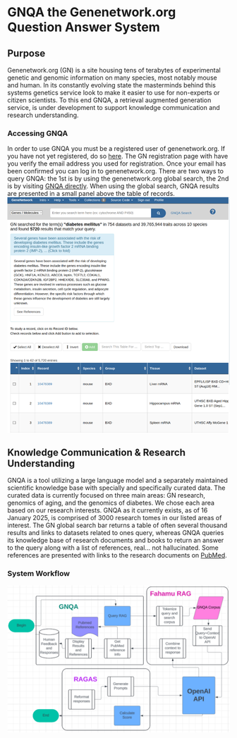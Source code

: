 # GNQA the Genenetwork.org Question Answer System

## Purpose

Genenetwork.org (GN) is a site housing tens of terabytes of experimental genetic and genomic information on many species, most notably mouse and human. In its constantly evolving state the masterminds behind this systems genetics service look to make it easier to use for non-experts or citizen scientists. To this end GNQA, a retrieval augmented generation service, is under development to support knowledge communication and research understanding.

### Accessing GNQA
In order to use GNQA you must be a registered user of genenetwork.org. If you have not yet registered, do so [here](https://genenetwork.org/oauth2/user/register).
The GN registration page with have you verify the email address you used for registration. Once your email has been confirmed you can log in to genenetwork.org.
There are two ways to query GNQA: the 1st is by using the genenetwork.org global search, the 2nd is by visiting [GNQA directly](https://genenetwork.org/gnqna).
When using the global search, GNQA results are presented in a small panel above the table of records.
![GNQA integrated int GN](https://raw.githubusercontent.com/genenetwork/gn-docs/master/general/brand/gnqa/imgs/integration.svg)


## Knowledge Communication & Research Understanding

GNQA is a tool utilizing a large language model and a separately maintained scientific knowledge base with specially and specifically curated data. The curated data is currently focused on three main areas: GN research, genomics of aging, and the genomics of diabetes. We chose each area based on our research interests. GNQA as it currently exists, as of 16 January 2025, is comprised of 3000 research tomes in our listed areas of interest. The GN global search bar returns a table of often several thousand results and links to datasets related to ones query, whereas GNQA queries its knowledge base of research documents and books to return an answer to the query along with a list of references, real... not hallucinated. Some references are presented with links to the research documents on [PubMed](https://www.ncbi.nlm.nih.gov/pubmed "The destination for science research").

### System Workflow
![GNQA workflow](https://raw.githubusercontent.com/genenetwork/gn-docs/master/general/brand/gnqa/imgs/workflow.svg)


<!-- ![GNQA reference list](https://raw.githubusercontent.com/genenetwork/gn-docs/master/general/brand/gnqa/imgs/refs.png)

![GNQA References on PubMed](https://raw.githubusercontent.com/genenetwork/gn-docs/master/general/brand/gnqa/imgs/pubmed-ref.svg)
-->
